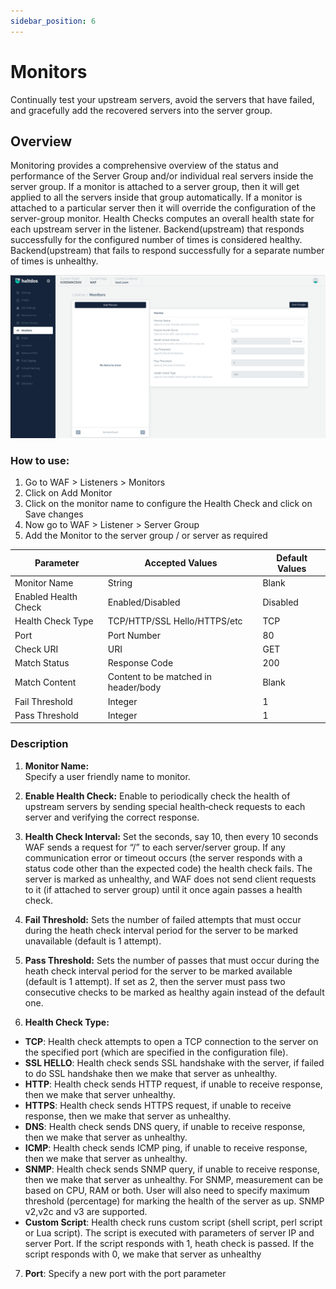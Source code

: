 ```yaml
---
sidebar_position: 6
---
```


# Monitors
Continually test your upstream servers, avoid the servers that have failed, and gracefully add the recovered servers into the server group.

## Overview
Monitoring provides a comprehensive overview of the status and performance of the Server Group  and/or individual real servers inside the server group. If a monitor is attached to a server group, then it will get applied to all the servers inside that group automatically. If a monitor is attached to a particular server then it will override the configuration of the server-group monitor. Health Checks computes an overall health state for each upstream server in the listener. Backend(upstream) that responds successfully for the configured number of times is considered healthy. Backend(upstream) that fails to respond successfully for a separate number of times is unhealthy.

![Monitors](/img/waf/v2/addmonitor.png)

### How to use:

1. Go to WAF > Listeners > Monitors
2. Click on Add Monitor
3. Click on the monitor name to configure the Health Check and click on Save changes
4. Now go to WAF > Listener > Server Group 
5. Add the Monitor to the server group / or server as required  


| Parameter | Accepted Values  | Default Values |
| ----------- | ----------- | ----------- |
| Monitor Name| String | Blank |
| Enabled Health Check | Enabled/Disabled | Disabled |  
| Health Check Type | TCP/HTTP/SSL Hello/HTTPS/etc | TCP |
| Port | Port Number | 80 |
| Check URI | URI | GET |
| Match Status | Response Code | 200|
| Match Content | Content to be matched in header/body | Blank |
| Fail Threshold | Integer | 1|
| Pass Threshold | Integer | 1|

### Description

1. **Monitor Name:**  
Specify a user friendly name to monitor.  

2. **Enable Health Check:**
Enable to periodically check the health of upstream servers by sending special health‑check requests to each server and verifying the correct response.  

3. **Health Check Interval:**
Set the seconds, say 10, then every 10 seconds WAF sends a request for “/” to each server/server group. If any communication error or timeout occurs (the server responds with a status code other than the expected code) the health check fails. The server is marked as unhealthy, and WAF does not send client requests to it (if attached to server group) until it once again passes a health check.  

4. **Fail Threshold:**
Sets the number of failed attempts that must occur during the heath check interval period for the server to be marked unavailable (default is 1 attempt).  

5. **Pass Threshold:**
Sets the number of passes that must occur during the heath check interval period for the server to be marked available (default is 1 attempt). If set as 2, then the server must pass two consecutive checks to be marked as healthy again instead of the default one.  

6. **Health Check Type:**
 - **TCP**: 
Health check attempts to open a TCP connection to the server on the specified port (which are specified in the configuration file).
 - **SSL HELLO**:
Health check sends SSL handshake with the server, if failed to do SSL handshake then we make that server as unhealthy.
 - **HTTP**: 
Health check sends HTTP request, if unable to receive response, then we make that server unhealthy.
 - **HTTPS**: 
Health check sends HTTPS request, if unable to receive response, then we make that server as unhealthy.  
 - **DNS**: 
Health check sends DNS query, if unable to receive response, then we make that server as unhealthy.  
 - **ICMP**: 
Health check sends ICMP ping, if unable to receive response, then we make that server as unhealthy.  
 - **SNMP**: 
Health check sends SNMP query, if unable to receive response, then we make that server as unhealthy. For SNMP, measurement can be based on CPU, RAM or both. User will also need to specify maximum threshold (percentage) for marking the health of the server as up. SNMP v2,v2c and v3 are supported.  
 - **Custom Script**: 
Health check runs custom script (shell script, perl script or Lua script). The script is executed with parameters of server IP and server Port. If the script responds with 1, heath check is passed. If the script responds with 0, we make that server as unhealthy  

7. **Port**: 
Specify a new port with the port parameter